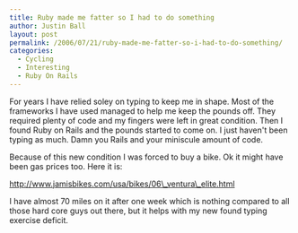```yaml
---
title: Ruby made me fatter so I had to do something
author: Justin Ball
layout: post
permalink: /2006/07/21/ruby-made-me-fatter-so-i-had-to-do-something/
categories:
  - Cycling
  - Interesting
  - Ruby On Rails
---
```


For years I have relied soley on typing to keep me in shape. Most of the frameworks I have used managed to help me keep the pounds off. They required plenty of code and my fingers were left in great condition. Then I found Ruby on Rails and the pounds started to come on. I just haven't been typing as much. Damn you Rails and your miniscule amount of code.

Because of this new condition I was forced to buy a bike. Ok it might have been gas prices too. Here it is:

http://www.jamisbikes.com/usa/bikes/06\_ventura\_elite.html

I have almost 70 miles on it after one week which is nothing compared to all those hard core guys out there, but it helps with my new found typing exercise deficit.